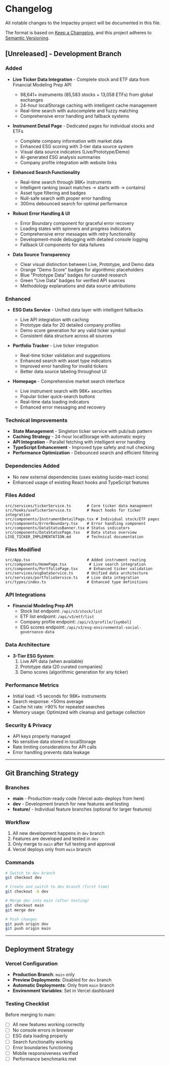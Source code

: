 # Changelog

All notable changes to the Impactey project will be documented in this file.

The format is based on [Keep a Changelog](https://keepachangelog.com/en/1.0.0/),
and this project adheres to [Semantic Versioning](https://semver.org/spec/v2.0.0.html).

## [Unreleased] - Development Branch

### Added
- **Live Ticker Data Integration** - Complete stock and ETF data from Financial Modeling Prep API
  - 98,641+ instruments (85,583 stocks + 13,058 ETFs) from global exchanges
  - 24-hour localStorage caching with intelligent cache management
  - Real-time search with autocomplete and fuzzy matching
  - Comprehensive error handling and fallback systems

- **Instrument Detail Page** - Dedicated pages for individual stocks and ETFs
  - Complete company information with market data
  - Enhanced ESG scoring with 3-tier data source system
  - Visual data source indicators (Live/Prototype/Demo)
  - AI-generated ESG analysis summaries
  - Company profile integration with website links

- **Enhanced Search Functionality**
  - Real-time search through 98K+ instruments
  - Intelligent ranking (exact matches → starts with → contains)
  - Asset type filtering and badges
  - Null-safe search with proper error handling
  - 300ms debounced search for optimal performance

- **Robust Error Handling & UI**
  - Error Boundary component for graceful error recovery
  - Loading states with spinners and progress indicators
  - Comprehensive error messages with retry functionality
  - Development-mode debugging with detailed console logging
  - Fallback UI components for data failures

- **Data Source Transparency**
  - Clear visual distinction between Live, Prototype, and Demo data
  - Orange "Demo Score" badges for algorithmic placeholders
  - Blue "Prototype Data" badges for curated research
  - Green "Live Data" badges for verified API sources
  - Methodology explanations and data source attributions

### Enhanced
- **ESG Data Service** - Unified data layer with intelligent fallbacks
  - Live API integration with caching
  - Prototype data for 20 detailed company profiles
  - Demo score generation for any valid ticker symbol
  - Consistent data structure across all sources

- **Portfolio Tracker** - Live ticker integration
  - Real-time ticker validation and suggestions
  - Enhanced search with asset type indicators
  - Improved error handling for invalid tickers
  - Better data source labeling throughout UI

- **Homepage** - Comprehensive market search interface
  - Live instrument search with 98K+ securities
  - Popular ticker quick-search buttons
  - Real-time data loading indicators
  - Enhanced error messaging and recovery

### Technical Improvements
- **State Management** - Singleton ticker service with pub/sub pattern
- **Caching Strategy** - 24-hour localStorage with automatic expiry
- **API Integration** - Parallel fetching with intelligent error handling
- **TypeScript Enhancement** - Improved type safety and null checking
- **Performance Optimization** - Debounced search and efficient filtering

### Dependencies Added
- No new external dependencies (uses existing lucide-react icons)
- Enhanced usage of existing React hooks and TypeScript features

### Files Added
```
src/services/tickerService.ts       # Core ticker data management
src/hooks/useTickerService.ts       # React hooks for ticker integration
src/components/InstrumentDetailPage.tsx # Individual stock/ETF pages
src/components/ErrorBoundary.tsx    # Error handling component
src/components/DataStatusBanner.tsx # Status indicators
src/components/DataStatusPage.tsx   # Data status overview
LIVE_TICKER_IMPLEMENTATION.md       # Technical documentation
```

### Files Modified
```
src/App.tsx                         # Added instrument routing
src/components/HomePage.tsx          # Live search integration
src/components/PortfolioPage.tsx     # Enhanced ticker validation
src/services/esgDataService.ts      # Unified data architecture
src/services/portfolioService.ts    # Live data integration
src/types/index.ts                  # Enhanced type definitions
```

### API Integrations
- **Financial Modeling Prep API**
  - Stock list endpoint: `/api/v3/stock/list`
  - ETF list endpoint: `/api/v3/etf/list`
  - Company profile endpoint: `/api/v3/profile/{symbol}`
  - ESG scores endpoint: `/api/v3/esg-environmental-social-governance-data`

### Data Architecture
- **3-Tier ESG System**:
  1. Live API data (when available)
  2. Prototype data (20 curated companies)
  3. Demo scores (algorithmic generation for any ticker)

### Performance Metrics
- Initial load: <5 seconds for 98K+ instruments
- Search response: <50ms average
- Cache hit rate: >90% for repeated searches
- Memory usage: Optimized with cleanup and garbage collection

### Security & Privacy
- API keys properly managed
- No sensitive data stored in localStorage
- Rate limiting considerations for API calls
- Error handling prevents data leakage

---

## Git Branching Strategy

### Branches
- **main** - Production-ready code (Vercel auto-deploys from here)
- **dev** - Development branch for new features and testing
- **feature/** - Individual feature branches (optional for larger features)

### Workflow
1. All new development happens in `dev` branch
2. Features are developed and tested in `dev`
3. Only merge to `main` after full testing and approval
4. Vercel deploys only from `main` branch

### Commands
```bash
# Switch to dev branch
git checkout dev

# Create and switch to dev branch (first time)
git checkout -b dev

# Merge dev into main (after testing)
git checkout main
git merge dev

# Push changes
git push origin dev
git push origin main
```

---

## Deployment Strategy

### Vercel Configuration
- **Production Branch**: `main` only
- **Preview Deployments**: Disabled for `dev` branch
- **Automatic Deployments**: Only from `main` branch
- **Environment Variables**: Set in Vercel dashboard

### Testing Checklist
Before merging to main:
- [ ] All new features working correctly
- [ ] No console errors in browser
- [ ] ESG data loading properly
- [ ] Search functionality working
- [ ] Error boundaries functioning
- [ ] Mobile responsiveness verified
- [ ] Performance benchmarks met 